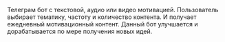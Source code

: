 Телеграм бот с текстовой, аудио или видео мотивацией.
Пользователь выбирает тематику, частоту и количество контента.
И получает ежедневный мотивационный контент.
Данный бот улучшается и дорабатывается по мере получения новых идей.